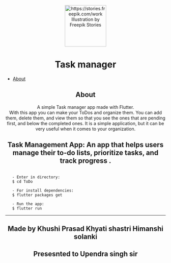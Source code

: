  <p align="center">
      <img src="https://user-images.githubusercontent.com/59374587/92790175-ecf48500-f381-11ea-8311-6d6e8f10cf8f.png" width="130px" alt="https://stories.freepik.com/work Illustration by Freepik Stories"/>
   </p>

   <h1 align="center">Task manager</h1>

   

   <p>
   
   - [About](#about-)


   </p>

   <h2 align="center">About</h2>
   
   <p align="center">   
      A simple Task manager app made with Flutter.<br>
      With this app you can make your ToDos and organize them. You can add them, delete them, and view them so that you see the ones that are pending first, and below the completed ones. It is a simple application, but it can be very useful when it comes to your organization. 
   </p>


  

 <h2 align="center">
 Task Management App: An app that helps users manage their to-do lists, prioritize tasks, and track progress .
   </h2>



```

   - Enter in directory:
   $ cd ToDo

   - For install dependencies:
   $ flutter packages get

   - Run the app: 
   $ flutter run
   ```

---

<h2 align="center">
 Made by    Khushi Prasad Khyati shastri Himanshi solanki
</h2>
<h2 align="center">
 Presesnted to Upendra singh sir
</h2>

  

   

